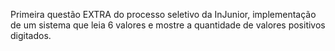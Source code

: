 Primeira questão EXTRA do processo seletivo da InJunior, implementação de um sistema que leia 6 valores e mostre a
quantidade de valores positivos digitados.
